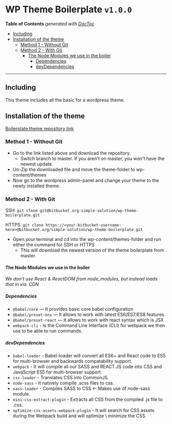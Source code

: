 # WP Theme Boilerplate ```v1.0.0```

<!-- START doctoc generated TOC please keep comment here to allow auto update -->
<!-- DON'T EDIT THIS SECTION, INSTEAD RE-RUN doctoc TO UPDATE -->
**Table of Contents**  *generated with [DocToc](https://github.com/thlorenz/doctoc)*

- [Including](#including)
- [Installation of the theme](#installation-of-the-theme)
  - [Method 1 - Without Git](#method-1---without-git)
  - [Method 2 - With Git](#method-2---with-git)
    - [The Node Modules we use in the boiler](#the-node-modules-we-use-in-the-boiler)
      - [Dependencies](#dependencies)
      - [devDependencies](#devdependencies)

<!-- END doctoc generated TOC please keep comment here to allow auto update -->

___

## Including

This theme includes all the basic for a wordpress theme.

## Installation of the theme

[Boilerplate theme repository link](https://bitbucket.org/simple-solution/wp-theme-boilerplate/src/master/)

### Method 1 - Without Git

- Go to the link listed above and download the repository.
  - Switch branch to master. If you aren't on master, you won't have the newest update.
- Un-Zip the downloaded file and move the theme-folder to wp-content/themes
- Now go to the wordpress admin-panel and change your theme to the newly installed theme.

### Method 2 - With Git

SSH:   ```git clone git@bitbucket.org:simple-solution/wp-theme-boilerplate.git```

HTTPS: ```git clone https://<your-bitbucket-username-here>@bitbucket.org/simple-solution/wp-theme-boilerplate.git```

- Open your terminal and cd into the wp-content/themes-folder and run either the command for SSH or HTTPS
  - This will download the newest version of the theme boilerplate from master.

#### The Node Modules we use in the boiler

*We don't use React & ReactDOM from node_modules, but instead loads that in via. CDN*

##### Dependencies

- ```@babel/core``` — It provides basic core babel configuration
- ```@babel/preset-env``` — It allows to work with latest ES6/ES7/ES8 features
- ```@babel/preset-react``` — It allows to work with react syntax which is JSX
- ```webpack-cli``` - Is the Command Line Interface (CLI) for webpack we then use to be able to run commands.

##### devDependencies

- ```babel-loader``` - Babel-loader will convert all ES6+ and React code to ES5 for multi-browser and backwards compatability support.
- ```webpack``` - It will compile all our SASS and REACT.JS code into CSS and JavaScript ES5 for multi-browser support.
- ```css-loader``` - Translates CSS into CommonJS.
- ```node-sass``` - It natively compile .scss files to css.
- ```sass-loader``` - Compiles SASS to CSS <- Makes use of node-sass module.
- ```mini-css-extract-plugin``` - Extracts all CSS from the compiled .js file to .css.
- ```optimize-css-assets-webpack-plugin``` - It will search for CSS assets during the Webpack build and will optimize \ minimize the CSS.
